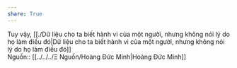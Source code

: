 ```yaml
---  
share: True  
---  
```

Tuy vậy, [[./Dữ liệu cho ta biết hành vi của một người, nhưng không nói lý do họ làm điều đó|Dữ liệu cho ta biết hành vi của một người, nhưng không nói lý do họ làm điều đó]]  
Nguồn:: [[../../../Ξ Nguồn/Hoàng Đức Minh|Hoàng Đức Minh]]